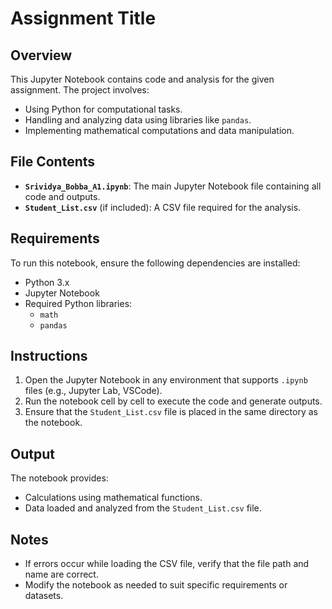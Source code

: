 
# Assignment Title

## Overview
This Jupyter Notebook contains code and analysis for the given assignment. The project involves:

- Using Python for computational tasks.
- Handling and analyzing data using libraries like `pandas`.
- Implementing mathematical computations and data manipulation.

## File Contents
- **`Srividya_Bobba_A1.ipynb`**: The main Jupyter Notebook file containing all code and outputs.
- **`Student_List.csv`** (if included): A CSV file required for the analysis.

## Requirements
To run this notebook, ensure the following dependencies are installed:
- Python 3.x
- Jupyter Notebook
- Required Python libraries:
  - `math`
  - `pandas`

## Instructions
1. Open the Jupyter Notebook in any environment that supports `.ipynb` files (e.g., Jupyter Lab, VSCode).
2. Run the notebook cell by cell to execute the code and generate outputs.
3. Ensure that the `Student_List.csv` file is placed in the same directory as the notebook.

## Output
The notebook provides:
- Calculations using mathematical functions.
- Data loaded and analyzed from the `Student_List.csv` file.

## Notes
- If errors occur while loading the CSV file, verify that the file path and name are correct.
- Modify the notebook as needed to suit specific requirements or datasets.
